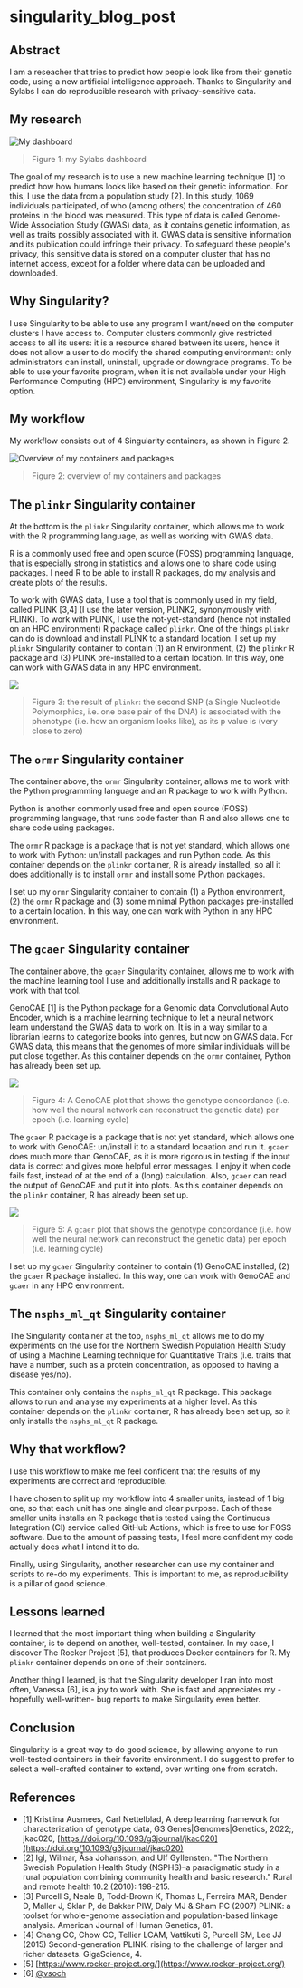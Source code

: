 # singularity_blog_post

## Abstract

I am a reseacher that tries to predict
how people look like from their genetic code,
using a new artificial intelligence approach.
Thanks to Singularity and Sylabs I can do reproducible research
with privacy-sensitive data.

## My research

![My dashboard](my_dashboard.png)

> Figure 1: my Sylabs dashboard

The goal of my research is to use a new machine learning
technique [1] to predict how how humans looks like based on
their genetic information. 
For this, I use the data from a 
population study [2]. 
In this study, 1069 individuals
participated, of who (among others) the concentration of 460 proteins
in the blood was measured. 
This type of data is called Genome-Wide Association Study (GWAS) data,
as it contains genetic information, as well as traits possibly associated
with it.
GWAS data is sensitive information and its publication 
could infringe their privacy. To safeguard these people's privacy,
this sensitive data is stored on a computer cluster that has no
internet access, except for a folder where data can be uploaded and downloaded.

## Why Singularity?

I use Singularity to be able to use any program I want/need
on the computer clusters I have access to. Computer clusters commonly
give restricted access to all its users: it is a resource shared 
between its users, hence it does not allow a user to do modify the shared
computing environment: only administrators can install, uninstall, upgrade
or downgrade programs. To be able to use your favorite program, when it
is not available under your High Performance Computing (HPC) environment,
Singularity is my favorite option.

## My workflow

My workflow consists out of 4 Singularity containers,
as shown in Figure 2.

![Overview of my containers and packages](overview.png)

> Figure 2: overview of my containers and packages

## The `plinkr` Singularity container

At the bottom is the `plinkr` Singularity container,
which allows me to work with the R programming language,
as well as working with GWAS data.

R is a commonly used free and open source (FOSS) programming language,
that is especially strong in statistics and allows one to share
code using packages.
I need R to be able to install R packages, do my analysis and
create plots of the results.

To work with GWAS data, I use a tool that is commonly used in my field, 
called PLINK [3,4]
(I use the later version, PLINK2, synonymously with PLINK). 
To work with PLINK, I use the not-yet-standard (hence not installed
on an HPC environment) R package called `plinkr`.
One of the things `plinkr` can do is download and install PLINK to a
standard location.
I set up my `plinkr` Singularity container to contain (1) an R environment,
(2) the `plinkr` R package and (3) PLINK pre-installed to a certain location.
In this way, one can work with GWAS data in any HPC environment.

![](plinkr_result.png)

> Figure 3: the result of `plinkr`: the second SNP (a Single Nucleotide
> Polymorphics, i.e. one base pair of the DNA) is associated with the
> phenotype (i.e. how an organism looks like), as its p value 
> is (very close to zero)

## The `ormr` Singularity container

The container above, the `ormr` Singularity container,
allows me to work with the Python programming language
and an R package to work with Python.

Python is another commonly used free and open source (FOSS) programming language,
that runs code faster than R and also allows one to share
code using packages.

The `ormr` R package is a package that is not yet standard, which allows
one to work with Python: un/install packages and run Python code.
As this container depends on the `plinkr` container, R is already installed,
so all it does additionally is to install `ormr` and install some
Python packages.

I set up my `ormr` Singularity container to contain (1) a Python environment,
(2) the `ormr` R package and (3) some minimal Python packages
pre-installed to a certain location.
In this way, one can work with Python in any HPC environment.

## The `gcaer` Singularity container

The container above, the `gcaer` Singularity container,
allows me to work with the machine learning tool I use
and additionally installs and R package to work with that tool.

GenoCAE [1] is the Python package for a Genomic data Convolutional
Auto Encoder, which is a machine learning technique to let a
neural network learn understand the GWAS data to work on. 
It is in a way similar to a librarian learns to categorize books
into genres, but now on GWAS data. For GWAS data, this means that
the genomes of more similar individuals will be put close together.
As this container depends on the `ormr` container,
Python has already been set up.

![](genotype_concordance.png)

> Figure 4: A GenoCAE plot that shows the genotype concordance (i.e.
> how well the neural network can reconstruct the genetic data)
> per epoch (i.e. learning cycle)

The `gcaer` R package is a package that is not yet standard, which allows
one to work with GenoCAE: un/install it to a standard locaation
and run it. `gcaer` does much more than GenoCAE, as it is more rigorous
in testing if the input data is correct and gives more helpful error
messages. I enjoy it when code fails fast, instead of at the end of
a (long) calculation. Also, `gcaer` can read the output of GenoCAE and
put it into plots. As this container depends on the `plinkr` container,
R has already been set up.

![](genotype_concordances.png)

> Figure 5: A `gcaer` plot that shows the genotype concordance (i.e.
> how well the neural network can reconstruct the genetic data)
> per epoch (i.e. learning cycle)

I set up my `gcaer` Singularity container to contain (1) GenoCAE installed,
(2) the `gcaer` R package installed.
In this way, one can work with GenoCAE and `gcaer` in any HPC environment.

## The `nsphs_ml_qt` Singularity container

The Singularity container at the top, `nsphs_ml_qt` allows
me to do my experiments on the use for the Northern Swedish Population Health
Study of using a Machine Learning technique for Quantitative Traits (i.e. traits that have 
a number, such as a protein concentration, as opposed to having a disease yes/no).

This container only contains the `nsphs_ml_qt` R package.
This package allows to run and analyse my experiments at a higher level.
As this container depends on the `plinkr` container,
R has already been set up, so it only installs the `nsphs_ml_qt` R package.

## Why that workflow?

I use this workflow to make me feel confident that the results
of my experiments are correct and reproducible.

I have chosen to split up my workflow into 4 smaller units, 
instead of 1 big one, so that each unit has one single and clear purpose.
Each of these smaller units installs an R package that is tested
using the Continuous Integration (CI) service called GitHub Actions,
which is free to use for FOSS software. Due to the amount of passing tests,
I feel more confident my code actually does what I intend it to do.

Finally, using Singularity, another researcher can use my container
and scripts to re-do my experiments. This is important to me, as
reproducibility is a pillar of good science.

## Lessons learned

I learned that the most important thing when building a Singularity
container, is to depend on another, well-tested, container.
In my case, I discover The Rocker Project [5], that produces Docker
containers for R. My `plinkr` container depends on one of their containers.

Another thing I learned, is that the Singularity developer I ran into
most often, Vanessa [6], is a joy to work with. She is fast and
appreciates my -hopefully well-written- bug reports to make
Singularity even better.

## Conclusion

Singularity is a great way to do good science, by allowing
anyone to run well-tested containers in their favorite environment.
I do suggest to prefer to select a well-crafted container to extend,
over writing one from scratch.

## References

 * [1] Kristiina Ausmees, Carl Nettelblad, A deep learning framework for characterization of genotype data, G3 Genes|Genomes|Genetics, 2022;, jkac020, [https://doi.org/10.1093/g3journal/jkac020](https://doi.org/10.1093/g3journal/jkac020)
 * [2] Igl, Wilmar, Åsa Johansson, and Ulf Gyllensten. "The Northern Swedish Population Health Study (NSPHS)–a paradigmatic study in a rural population combining community health and basic research." Rural and remote health 10.2 (2010): 198-215.
 * [3] Purcell S, Neale B, Todd-Brown K, Thomas L, Ferreira MAR, Bender D, Maller J, Sklar P, de Bakker PIW, Daly MJ & Sham PC (2007) PLINK: a toolset for whole-genome association and population-based linkage analysis. American Journal of Human Genetics, 81.
 * [4] Chang CC, Chow CC, Tellier LCAM, Vattikuti S, Purcell SM, Lee JJ (2015) Second-generation PLINK: rising to the challenge of larger and richer datasets. GigaScience, 4.
 * [5] [https://www.rocker-project.org/](https://www.rocker-project.org/)
 * [6] [@vsoch](https://github.com/vsoch)
